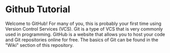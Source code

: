 # Github Tutorial

Welcome to GitHub! For many of you, this is probably your first time using Version Control Services (VCS). Git is a type of VCS that is very commonly used in programming. GitHub is a website that allows you to host your code and Git repositories online for free. The basics of Git can be found in the "Wiki" section of this repository.



